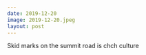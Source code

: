 ```yaml
---
date: 2019-12-20
image: 2019-12-20.jpeg
layout: post
---
```


Skid marks on the summit road is chch culture
